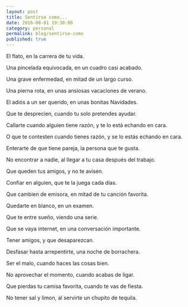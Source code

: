 ```yaml
---
layout: post
title: Sentirse como...
date: 2016-08-01 19:30:00
category: personal
permalink: blog/sentirse-como
published: true
---
```



El flato, en la carrera de tu vida.

Una pincelada equivocada, en un cuadro casi acabado.

Una grave enfermedad, en mitad de un largo curso.

Una pierna rota, en unas ansiosas vacaciones de verano.

El adiós a un ser querido, en unas bonitas Navidades.

Que te desprecien, cuando tu solo pretendes ayudar.

Callarte cuando alguien tiene razón, y te lo está echando en cara.

O que te contesten cuando tienes razón, y se lo estás echando en cara.

Enterarte de que tiene pareja, la persona que te gusta.

No encontrar a nadie, al llegar a tu casa después del trabajo.

Que queden tus amigos, y no te avisen.

Confiar en alguien, que te la juega cada días.

Que cambien de emisora, en mitad de tu canción favorita.

Quedarte en blanco, en un examen.

Que te entre sueño, viendo una serie.

Que se vaya internet, en una conversación importante.

Tener amigos, y que desaparezcan.

Desfasar hasta arrepentirte, una noche de borrachera.

Ser el malo, cuando haces las cosas bien.

No aprovechar el momento, cuando acabas de ligar.

Que pierdas tu camisa favorita, cuando te vas de fiesta.

No tener sal y limon, al servirte un chupito de tequila.

